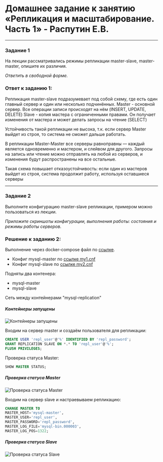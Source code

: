 # Домашнее задание к занятию «Репликация и масштабирование. Часть 1» - Распутин Е.В.

---

### Задание 1

На лекции рассматривались режимы репликации master-slave, master-master, опишите их различия.

*Ответить в свободной форме.*

### Ответ к заданию 1:

Репликация master-slave подразумевает под собой схему, где есть один главный сервер и один или несколько подчинённых. 
Master -  основной сервер. Все операции записи происходят на нём (INSERT, UPDATE, DELETE)
Slave - копия мастера с ограниченными правами. Он получает изменения от мастера и может делать запросы на чтение (SELECT)

Устойчивость такой репликации не высока, т.к. если сервер Master  выйдет из строя, то система не сможет дальше работать.

В репликации Master-Master все серверы равноправны — каждый является одновременно и мастером, и слейвом для другого.
Запросы на запись или чтение можно отправлять на любой из серверов, и изменения будут распространены на все остальные.

Такая схема повышает отказоустойчивость: если один из мастеров выйдет из
строя, система продолжит работу, используя оставшиеся серверы

---

### Задание 2

Выполните конфигурацию master-slave репликации, примером можно пользоваться из лекции.

*Приложите скриншоты конфигурации, выполнения работы: состояния и режимы работы серверов.*


### Решение к заданию 2:

Выполнение через docker-compose файл по [ссылке](files/docker-compose.yml).

- Конфиг mysql-master по [ссылке my1.cnf](files/master/my1.cnf)
- Конфиг mysql-slave по [ссылке my2.cnf](files/slave/my2.cnf)

Подняты два контенера:
- mysql-master
- mysql-slave

Сеть между контейнерами "mysql-replication"

##### Контейнеры запущены
![Контейнеры запущены](images/img1.png)

Входим на сервер master и cоздаём пользователя для репликации:
```sql
CREATE USER 'repl_user'@'%' IDENTIFIED BY 'repl_password';
GRANT REPLICATION SLAVE ON *.* TO 'repl_user'@'%';
FLUSH PRIVILEGES;
```
Проверка статуса Master:
```sql
SHOW MASTER STATUS;
```
##### Проверка статуса Master
![Проверка статуса Master](images/img2.png)

Входим на сервер slave и настраевываем репликацию:
```sql
CHANGE MASTER TO
MASTER_HOST='mysql-master',
MASTER_USER='repl_user',
MASTER_PASSWORD='repl_password',
MASTER_LOG_FILE='mysql-bin.000003',
MASTER_LOG_POS=1322;
```
##### Проверка статуса Slave
![Проверка статуса Slave](images/img3.png)

